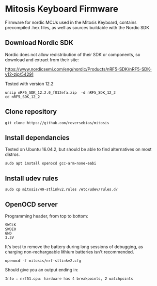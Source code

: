 # Mitosis Keyboard Firmware
Firmware for nordic MCUs used in the Mitosis Keyboard, contains precompiled .hex files, as well as sources buildable with the Nordic SDK


## Download Nordic SDK

Nordic does not allow redistribution of their SDK or components, so download and extract from their site:

https://www.nordicsemi.com/eng/nordic/Products/nRF5-SDK/nRF5-SDK-v12-zip/54291

Tested with version 12.2

```
unzip nRF5_SDK_12.2.0_f012efa.zip  -d nRF5_SDK_12_2
cd nRF5_SDK_12_2
```

## Clone repository
```
git clone https://github.com/reversebias/mitosis
```

## Install dependancies

Tested on Ubuntu 16.04.2, but should be able to find alternatives on most distros. 

```
sudo apt install openocd gcc-arm-none-eabi
```

## Install udev rules
```
sudo cp mitosis/49-stlinkv2.rules /etc/udev/rules.d/
```

## OpenOCD server
Programming header, from top to bottom:
```
SWCLK
SWDIO
GND
3.3V
```
It's best to remove the battery during long sessions of debugging, as charging non-rechargeable lithium batteries isn't recommended.
```
openocd -f mitosis/nrf-stlinkv2.cfg
```
Should give you an output ending in:
```
Info : nrf51.cpu: hardware has 4 breakpoints, 2 watchpoints
```







